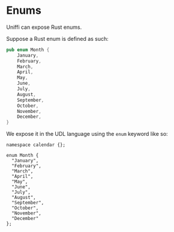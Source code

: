 # Enums
Uniffi can expose Rust enums.

Suppose a Rust enum is defined as such:
```rust
pub enum Month {
    January,
    February,
    March,
    April,
    May,
    June,
    July,
    August,
    September,
    October,
    November,
    December,
}
```
We expose it in the UDL language using the `enum` keyword like so:
```uniffi-udl
namespace calendar {};

enum Month {
  "January",
  "February",
  "March",
  "April",
  "May",
  "June",
  "July",
  "August",
  "September",
  "October",
  "November",
  "December"
};
```
